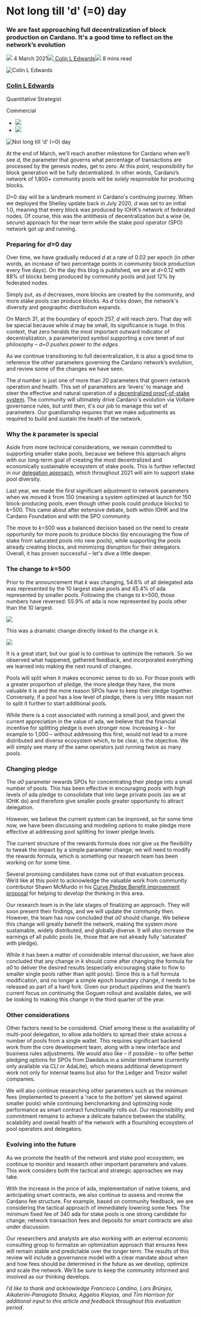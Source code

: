 # Not long till 'd' (=0) day
### **We are fast approaching full decentralization of block production on Cardano. It's a good time to reflect on the network’s evolution**
![](img/2021-03-04-not-long-till-d-0-day.002.png) 4 March 2021![](img/2021-03-04-not-long-till-d-0-day.002.png)[ Colin L Edwards](tmp//en/blog/authors/colin-edwards/page-1/)![](img/2021-03-04-not-long-till-d-0-day.003.png) 8 mins read

![Colin L Edwards](img/2021-03-04-not-long-till-d-0-day.004.png)[](tmp//en/blog/authors/colin-edwards/page-1/)
### [**Colin L Edwards**](tmp//en/blog/authors/colin-edwards/page-1/)
Quantitative Strategist

Commercial

- ![](img/2021-03-04-not-long-till-d-0-day.005.png)[](mailto:colin.edwards@iohk.io "Email")
- ![](img/2021-03-04-not-long-till-d-0-day.006.png)[](https://www.linkedin.com/in/colin-edwards-04938a5/ "LinkedIn")

![Not long till 'd' (=0) day](img/2021-03-04-not-long-till-d-0-day.007.jpeg)

At the end of March, we’ll reach another milestone for Cardano when we’ll see *d*, the parameter that governs what percentage of transactions are processed by the genesis nodes, get to zero. At this point, responsibility for block generation will be fully decentralized. In other words, Cardano’s network of 1,800+ community pools will be solely responsible for producing blocks.

*D*=0 day will be a landmark moment in Cardano's continuing journey. When we deployed the Shelley update back in July 2020, *d* was set to an initial 1.0, meaning that every block was produced by IOHK’s network of federated nodes. Of course, this was the antithesis of decentralization but a wise (ie, secure) approach for the near term while the stake pool operator (SPO) network got up and running. 
### **Preparing for *d*=0 day**
Over time, we have gradually reduced *d* at a rate of 0.02 per epoch (in other words, an increase of two percentage points in community block production every five days). On the day this blog is published, we are at *d*=0.12 with 88% of blocks being produced by community pools and just 12% by federated nodes. 

Simply put, as *d* decreases, more blocks are created by the community, and more stake pools can produce blocks. As *d* ticks down, the network's diversity and geographic distribution expands.

On March 31, at the boundary of epoch 257, *d* will reach zero. That day will be special because while *d* may be small, its significance is huge. In this context, that zero heralds the most important outward indicator of decentralization, a parameterized symbol supporting a core tenet of our philosophy – *d=0 pushes power to the edges*.

As we continue transitioning to full decentralization, it is also a good time to reference the other parameters governing the Cardano network’s evolution, and review some of the changes we have seen. 

The *d* number is just one of more than 20 parameters that govern network operation and health. This set of parameters are ‘levers’ to manage and steer the effective and natural operation of a [decentralized proof-of-stake system](https://iohk.io/en/blog/posts/2020/11/13/the-general-perspective-on-staking-in-cardano/). The community will ultimately drive Cardano's evolution via Voltaire governance rules, but until then, it's our job to manage this set of parameters. Our guardianship requires that we make adjustments as required to build and sustain the health of the network. 
### **Why the *k* parameter is special**
Aside from more technical considerations, we remain committed to supporting smaller stake pools, because we believe this approach aligns with our long-term goal of creating the most decentralized and economically sustainable ecosystem of stake pools. This is further reflected in our [delegation approach](https://iohk.io/en/blog/posts/2020/12/10/delegating-to-decentralize-and-build-value/), which throughout 2021 will aim to support stake pool diversity.

Last year, we made the first significant adjustment to network parameters when we moved *k* from 150 (meaning a system optimized at launch for 150 block-producing pools, even though other pools could produce blocks) to *k*=500. This came about after extensive debate, both within IOHK and the Cardano Foundation and with the SPO community.

The move to *k*=500 was a balanced decision based on the need to create opportunity for more pools to produce blocks (by encouraging the flow of stake from saturated pools into new pools), while supporting the pools already creating blocks, and minimizing disruption for their delegators. Overall, it has proven successful – let's dive a little deeper.
### **The change to *k*=500**
Prior to the announcement that *k* was changing, 54.6% of all delegated ada was represented by the 10 largest stake pools and 45.4% of ada represented by smaller pools. Following the change to *k*=500, those numbers have reversed: 55.9% of ada is now represented by pools other than the 10 largest.

![](img/2021-03-04-not-long-till-d-0-day.008.png)

This was a dramatic change directly linked to the change in *k*.

![](img/2021-03-04-not-long-till-d-0-day.009.png)

It is a great start, but our goal is to continue to optimize the network. So we observed what happened, gathered feedback, and incorporated everything we learned into making the next round of changes. 

Pools will split when it makes economic sense to do so. For those pools with a greater proportion of pledge, the more pledge they have, the more valuable it is and the more reason SPOs have to keep their pledge together. Conversely, if a pool has a low level of pledge, there is very little reason not to split it further to start additional pools.

While there is a cost associated with running a small pool, and given the current appreciation in the value of ada, we believe that the financial incentive for splitting pledge is even stronger now. Increasing *k* – for example to 1,000 – without addressing this first, would not lead to a more distributed and diverse ecosystem which, to be clear, is the objective. We will simply see many of the same operators just running twice as many pools.
### **Changing pledge**
The *a0* parameter rewards SPOs for concentrating their pledge into a small number of pools. This has been effective in encouraging pools with high levels of ada pledge to consolidate that into large private pools (as we at IOHK do) and therefore give smaller pools greater opportunity to attract delegation. 

However, we believe the current system can be improved, so for some time now, we have been discussing and modeling options to make pledge more effective at addressing pool splitting for lower pledge levels. 

The current structure of the rewards formula does not give us the flexibility to tweak the impact by a simple parameter change; we will need to modify the rewards formula, which is something our research team has been working on for some time. 

Several promising candidates have come out of that evaluation process. We’d like at this point to acknowledge the valuable work from community contributor Shawn McMurdo in his [Curve Pledge Benefit improvement proposal](https://github.com/cardano-foundation/CIPs/pull/12) for helping to develop the thinking in this area.

Our research team is in the late stages of finalizing an approach. They will soon present their findings, and we will update the community then. However, the team has now concluded that *a0* should change. We believe this change will greatly benefit the network, making the system more sustainable, widely distributed, and globally diverse. It will also increase the earnings of all public pools (ie, those that are not already fully 'saturated' with pledge).

While it has been a matter of considerable internal discussion, we have also concluded that any change in *k* should come after changing the formula for *a0* to deliver the desired results (especially encouraging stake to flow to smaller single pools rather than split pools). Since this is a full formula modification, and no longer a simple epoch boundary change, it needs to be released as part of a hard fork. Given our product pipelines and the team’s current focus on continuing the Goguen rollout and available dates, we will be looking to making this change in the third quarter of the year.
### **Other considerations**
Other factors need to be considered. Chief among these is the availability of multi-pool delegation, to allow ada holders to spread their stake across a number of pools from a single wallet. This requires significant backend work from the core development team, along with a new interface and business rules adjustments. We would also like – if possible – to offer better pledging options for SPOs from Daedalus in a similar timeframe (currently only available via CLI or AdaLite), which means additional development work not only for internal teams but also for the Ledger and Trezor wallet companies. 

We will also continue researching other parameters such as the minimum fees (implemented to prevent a ‘race to the bottom’ yet skewed against smaller pools) while continuing benchmarking and optimizing node performance as smart contract functionality rolls out. Our responsibility and commitment remains to achieve a delicate balance between the stability, scalability and overall health of the network with a flourishing ecosystem of pool operators and delegators.
### **Evolving into the future**
As we promote the health of the network and stake pool ecosystem, we continue to monitor and research other important parameters and values. This work considers both the tactical and strategic approaches we may take.

With the increase in the price of ada, implementation of native tokens, and anticipating smart contracts, we also continue to assess and review the Cardano fee structure. For example, based on community feedback, we are considering the tactical approach of immediately lowering some fees. The minimum fixed fee of 340 ada for stake pools is one strong candidate for change; network transaction fees and deposits for smart contracts are also under discussion.

Our researchers and analysts are also working with an external economic consulting group to formalize an optimization approach that ensures fees will remain stable and predictable over the longer term. The results of this review will include a governance model with a clear mandate about when and how fees should be determined in the future as we develop, optimize and scale the network. We’ll be sure to keep the community informed and involved as our thinking develops.

*I’d like to thank and acknowledge Francisco Landino, Lars Brünjes, Aikaterini-Panagiota Stouka, Aggelos Kiayias, and Tim Harrison for additional input to this article and feedback throughout this evaluation period.*
